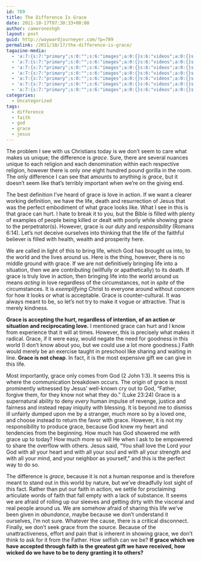 ```yaml
---
id: 789
title: The Difference Is Grace
date: 2011-10-17T07:30:33+00:00
author: cameroneshgh
layout: post
guid: http://waywardjourneyer.com/?p=789
permalink: /2011/10/17/the-difference-is-grace/
tagazine-media:
  - 'a:7:{s:7:"primary";s:0:"";s:6:"images";a:0:{}s:6:"videos";a:0:{}s:11:"image_count";s:1:"0";s:6:"author";s:8:"19879429";s:7:"blog_id";s:8:"19280981";s:9:"mod_stamp";s:19:"2011-10-17 02:51:20";}'
  - 'a:7:{s:7:"primary";s:0:"";s:6:"images";a:0:{}s:6:"videos";a:0:{}s:11:"image_count";s:1:"0";s:6:"author";s:8:"19879429";s:7:"blog_id";s:8:"19280981";s:9:"mod_stamp";s:19:"2011-10-17 02:51:20";}'
  - 'a:7:{s:7:"primary";s:0:"";s:6:"images";a:0:{}s:6:"videos";a:0:{}s:11:"image_count";s:1:"0";s:6:"author";s:8:"19879429";s:7:"blog_id";s:8:"19280981";s:9:"mod_stamp";s:19:"2011-10-17 02:51:20";}'
  - 'a:7:{s:7:"primary";s:0:"";s:6:"images";a:0:{}s:6:"videos";a:0:{}s:11:"image_count";s:1:"0";s:6:"author";s:8:"19879429";s:7:"blog_id";s:8:"19280981";s:9:"mod_stamp";s:19:"2011-10-17 02:51:20";}'
  - 'a:7:{s:7:"primary";s:0:"";s:6:"images";a:0:{}s:6:"videos";a:0:{}s:11:"image_count";s:1:"0";s:6:"author";s:8:"19879429";s:7:"blog_id";s:8:"19280981";s:9:"mod_stamp";s:19:"2011-10-17 02:51:20";}'
  - 'a:7:{s:7:"primary";s:0:"";s:6:"images";a:0:{}s:6:"videos";a:0:{}s:11:"image_count";s:1:"0";s:6:"author";s:8:"19879429";s:7:"blog_id";s:8:"19280981";s:9:"mod_stamp";s:19:"2011-10-17 02:51:20";}'
  - 'a:7:{s:7:"primary";s:0:"";s:6:"images";a:0:{}s:6:"videos";a:0:{}s:11:"image_count";s:1:"0";s:6:"author";s:8:"19879429";s:7:"blog_id";s:8:"19280981";s:9:"mod_stamp";s:19:"2011-10-17 02:51:20";}'
categories:
  - Uncategorized
tags:
  - difference
  - faith
  - god
  - grace
  - jesus
---
```

The problem I see with us Christians today is we don&#8217;t seem to care what makes us unique; the difference is _grace_. Sure, there are several nuances unique to each religion and each denomination within each respective religion, however there is only _one_ eight hundred pound gorilla in the room. The only difference I can see that amounts to anything is _grace_, but it doesn&#8217;t seem like that&#8217;s terribly important when we&#8217;re on the giving end.

The best definition I&#8217;ve heard of grace is love in action. If we want a clearer working definition, we have the life, death and resurrection of Jesus that was the perfect embodiment of what grace looks like. What I see in this is that grace can hurt. I hate to break it to you, but the Bible is filled with plenty of examples of people being killed or dealt with poorly while showing grace to the perpetrator(s). However, grace is our _duty_ and _responsibility_ (Romans 6:14). Let&#8217;s not deceive ourselves into thinking that the life of the faithful believer is filled with health, wealth and prosperity here.

We are called in light of this to bring life, which God has brought us into, to the world and the lives around us. Here is the thing, however, there is no middle ground with grace. If we are not definitively bringing life into a situation, then we are contributing (willfully or apathetically) to its death. If grace is truly love in action, then bringing life into the world around us means _acting_ in love regardless of the circumstances, not in _spite_ of the circumstances. It is _exemplifying_ Christ to everyone around without concern for how it looks or what is acceptable. Grace is counter-cultural. It was always meant to be, so let&#8217;s not try to make it vogue or attractive. That is merely kindness.

**Grace is accepting the hurt, regardless of intention, of an action or situation and reciprocating love.** I mentioned grace can hurt and I know from experience that it will at times. However, this is precisely what makes it radical. Grace, if it were easy, would negate the need for goodness in this world (I don&#8217;t know about you, but we could use a lot more goodness.) Faith would merely be an exercise taught in preschool like sharing and waiting in line. **Grace is not cheap**. In fact, it is the most expensive gift we can give in this life.

Most importantly, grace only comes from God (2 John 1:3). It seems this is where the communication breakdown occurs. The origin of grace is most prominently witnessed by Jesus&#8217; well-known cry out to God, “Father, forgive them, for they know not what they do.” (Luke 23:24) Grace is a supernatural ability to deny _every_ human impulse of revenge, justice and fairness and instead repay iniquity with blessing. It is beyond me to dismiss ill unfairly dumped upon me by a stranger, much more so by a loved one, and choose instead to return the favor with grace. However, it is not my responsibility to produce grace, because God knew my heart and tendencies from the beginning. How much has God showered me with grace up to today? How much more so will He when I ask to be empowered to share the overflow with others. Jesus said, &#8220;You shall love the Lord your God with all your heart and with all your soul and with all your strength and with all your mind, and your neighbor as yourself,” and this is the perfect way to do so.

The difference is _grace_, because it is not a human response and is therefore meant to stand out in this world by nature, but we&#8217;ve dreadfully lost sight of this fact. Rather than put our faith in action, we settle for proclaiming articulate words of faith that fall empty with a lack of substance. It seems we are afraid of rolling up our sleeves and getting dirty with the visceral and real people around us. We are somehow afraid of sharing this life we&#8217;ve been given in _abundance_, maybe because we don&#8217;t understand it ourselves, I&#8217;m not sure. Whatever the cause, there is a critical disconnect. Finally, we don&#8217;t seek grace from the source. Because of the unattractiveness, effort and pain that is inherent in showing grace, we don&#8217;t think to ask for it from the Father. How selfish can we be? **If grace which we have accepted through faith is the greatest gift we have received, how wicked do we have to be to deny granting it to others?**